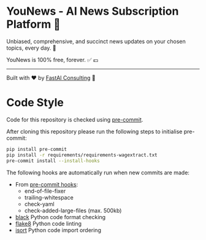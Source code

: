 # YouNews - AI News Subscription Platform 📰

Unbiased, comprehensive, and succinct news updates on your chosen topics, every day. 🎯

YouNews is 100% free, forever. ✅ 💵


---

Built with ❤️ by [FastAI Consulting](https://fastaiconsulting.net) 🚀



# Code Style

Code for this repository is checked using [pre-commit](https://pre-commit.com/).

After cloning this repository please run the following steps to initialise pre-commit:

```bash
pip install pre-commit
pip install -r requirements/requirements-wagextract.txt
pre-commit install --install-hooks
```

The following hooks are automatically run when new commits are made:

- From [pre-commit hooks](https://github.com/pre-commit/pre-commit-hooks):
  - end-of-file-fixer
  - trailing-whitespace
  - check-yaml
  - check-added-large-files (max. 500kb)
- [black](https://github.com/psf/black) Python code format checking
- [flake8](https://gitlab.com/pycqa/flake8) Python code linting
- [isort](https://github.com/PyCQA/isort) Python code import ordering
